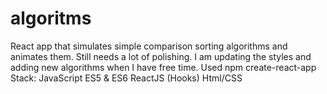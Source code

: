 # algoritms
React app that simulates simple comparison sorting algorithms and animates them. 
Still needs a lot of polishing. I am updating the styles and adding new algorithms when I have free time.
Used npm create-react-app
Stack: 
JavaScript ES5 & ES6
ReactJS (Hooks)
Html/CSS


